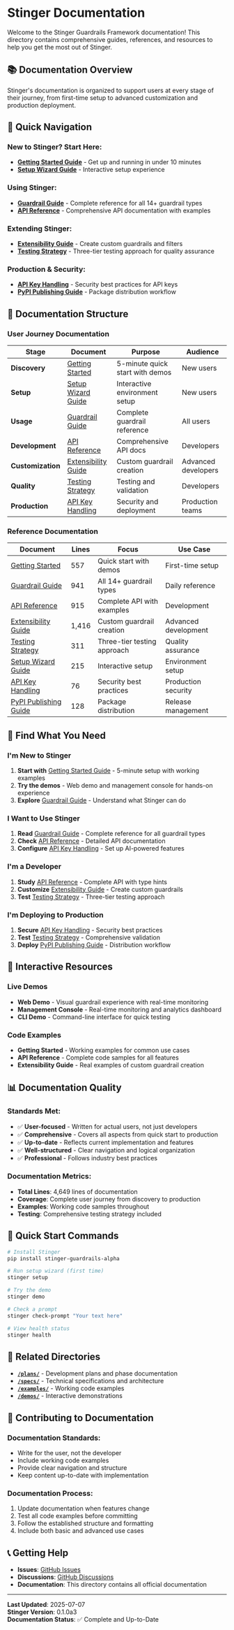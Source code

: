 # Stinger Documentation

Welcome to the Stinger Guardrails Framework documentation! This directory contains comprehensive guides, references, and resources to help you get the most out of Stinger.

## 📚 Documentation Overview

Stinger's documentation is organized to support users at every stage of their journey, from first-time setup to advanced customization and production deployment.

## 🚀 Quick Navigation

### **New to Stinger? Start Here:**
- **[Getting Started Guide](GETTING_STARTED.md)** - Get up and running in under 10 minutes
- **[Setup Wizard Guide](SETUP_WIZARD_GUIDE.md)** - Interactive setup experience

### **Using Stinger:**
- **[Guardrail Guide](GUARDRAIL_GUIDE.md)** - Complete reference for all 14+ guardrail types
- **[API Reference](API_REFERENCE.md)** - Comprehensive API documentation with examples

### **Extending Stinger:**
- **[Extensibility Guide](EXTENSIBILITY_GUIDE.md)** - Create custom guardrails and filters
- **[Testing Strategy](TESTING_STRATEGY.md)** - Three-tier testing approach for quality assurance

### **Production & Security:**
- **[API Key Handling](API_KEY_HANDLING.md)** - Security best practices for API keys
- **[PyPI Publishing Guide](PyPI_PUBLISHING_GUIDE.md)** - Package distribution workflow

## 📖 Documentation Structure

### **User Journey Documentation**

| **Stage** | **Document** | **Purpose** | **Audience** |
|-----------|--------------|-------------|--------------|
| **Discovery** | [Getting Started](GETTING_STARTED.md) | 5-minute quick start with demos | New users |
| **Setup** | [Setup Wizard Guide](SETUP_WIZARD_GUIDE.md) | Interactive environment setup | New users |
| **Usage** | [Guardrail Guide](GUARDRAIL_GUIDE.md) | Complete guardrail reference | All users |
| **Development** | [API Reference](API_REFERENCE.md) | Comprehensive API docs | Developers |
| **Customization** | [Extensibility Guide](EXTENSIBILITY_GUIDE.md) | Custom guardrail creation | Advanced developers |
| **Quality** | [Testing Strategy](TESTING_STRATEGY.md) | Testing and validation | Developers |
| **Production** | [API Key Handling](API_KEY_HANDLING.md) | Security and deployment | Production teams |

### **Reference Documentation**

| **Document** | **Lines** | **Focus** | **Use Case** |
|--------------|-----------|-----------|--------------|
| [Getting Started](GETTING_STARTED.md) | 557 | Quick start with demos | First-time setup |
| [Guardrail Guide](GUARDRAIL_GUIDE.md) | 941 | All 14+ guardrail types | Daily reference |
| [API Reference](API_REFERENCE.md) | 915 | Complete API with examples | Development |
| [Extensibility Guide](EXTENSIBILITY_GUIDE.md) | 1,416 | Custom guardrail creation | Advanced development |
| [Testing Strategy](TESTING_STRATEGY.md) | 311 | Three-tier testing approach | Quality assurance |
| [Setup Wizard Guide](SETUP_WIZARD_GUIDE.md) | 215 | Interactive setup | Environment setup |
| [API Key Handling](API_KEY_HANDLING.md) | 76 | Security best practices | Production security |
| [PyPI Publishing Guide](PyPI_PUBLISHING_GUIDE.md) | 128 | Package distribution | Release management |

## 🎯 Find What You Need

### **I'm New to Stinger**
1. **Start with** [Getting Started Guide](GETTING_STARTED.md) - 5-minute setup with working examples
2. **Try the demos** - Web demo and management console for hands-on experience
3. **Explore** [Guardrail Guide](GUARDRAIL_GUIDE.md) - Understand what Stinger can do

### **I Want to Use Stinger**
1. **Read** [Guardrail Guide](GUARDRAIL_GUIDE.md) - Complete reference for all guardrail types
2. **Check** [API Reference](API_REFERENCE.md) - Detailed API documentation
3. **Configure** [API Key Handling](API_KEY_HANDLING.md) - Set up AI-powered features

### **I'm a Developer**
1. **Study** [API Reference](API_REFERENCE.md) - Complete API with type hints
2. **Customize** [Extensibility Guide](EXTENSIBILITY_GUIDE.md) - Create custom guardrails
3. **Test** [Testing Strategy](TESTING_STRATEGY.md) - Three-tier testing approach

### **I'm Deploying to Production**
1. **Secure** [API Key Handling](API_KEY_HANDLING.md) - Security best practices
2. **Test** [Testing Strategy](TESTING_STRATEGY.md) - Comprehensive validation
3. **Deploy** [PyPI Publishing Guide](PyPI_PUBLISHING_GUIDE.md) - Distribution workflow

## 🔧 Interactive Resources

### **Live Demos**
- **Web Demo** - Visual guardrail experience with real-time monitoring
- **Management Console** - Real-time monitoring and analytics dashboard
- **CLI Demo** - Command-line interface for quick testing

### **Code Examples**
- **Getting Started** - Working examples for common use cases
- **API Reference** - Complete code samples for all features
- **Extensibility Guide** - Real examples of custom guardrail creation

## 📊 Documentation Quality

### **Standards Met:**
- ✅ **User-focused** - Written for actual users, not just developers
- ✅ **Comprehensive** - Covers all aspects from quick start to production
- ✅ **Up-to-date** - Reflects current implementation and features
- ✅ **Well-structured** - Clear navigation and logical organization
- ✅ **Professional** - Follows industry best practices

### **Documentation Metrics:**
- **Total Lines**: 4,649 lines of documentation
- **Coverage**: Complete user journey from discovery to production
- **Examples**: Working code samples throughout
- **Testing**: Comprehensive testing strategy included

## 🚀 Quick Start Commands

```bash
# Install Stinger
pip install stinger-guardrails-alpha

# Run setup wizard (first time)
stinger setup

# Try the demo
stinger demo

# Check a prompt
stinger check-prompt "Your text here"

# View health status
stinger health
```

## 📁 Related Directories

- **[`/plans/`](plans/)** - Development plans and phase documentation
- **[`/specs/`](specs/)** - Technical specifications and architecture
- **[`/examples/`](../examples/)** - Working code examples
- **[`/demos/`](../demos/)** - Interactive demonstrations

## 🤝 Contributing to Documentation

### **Documentation Standards:**
- Write for the user, not the developer
- Include working code examples
- Provide clear navigation and structure
- Keep content up-to-date with implementation

### **Documentation Process:**
1. Update documentation when features change
2. Test all code examples before committing
3. Follow the established structure and formatting
4. Include both basic and advanced use cases

## 📞 Getting Help

- **Issues**: [GitHub Issues](https://github.com/virtualsteve-star/stinger/issues)
- **Discussions**: [GitHub Discussions](https://github.com/virtualsteve-star/stinger/discussions)
- **Documentation**: This directory contains all official documentation

---

**Last Updated**: 2025-07-07  
**Stinger Version**: 0.1.0a3  
**Documentation Status**: ✅ Complete and Up-to-Date 